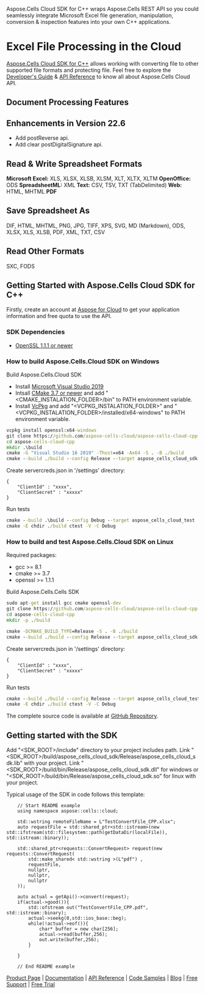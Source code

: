 ﻿Aspose.Cells Cloud SDK for C++ wraps Aspose.Cells REST API so you could seamlessly integrate Microsoft Excel file generation, manipulation, conversion & inspection features into your own C++ applications.

# Excel File Processing in the Cloud

[Aspose.Cells Cloud SDK for C++](https://products.aspose.cloud/cells/cpp) allows working with converting file to other supported file formats and protecting file. 
Feel free to explore the [Developer's Guide](https://docs.aspose.cloud/display/cellscloud/Developer+Guide) & [API Reference](https://apireference.aspose.cloud/cells/) to know all about Aspose.Cells Cloud API. 

## Document Processing Features


## Enhancements in Version 22.6

- Add postReverse api.
- Add clear postDigitalSignature api.

## Read & Write Spreadsheet Formats

**Microsoft Excel:** XLS, XLSX, XLSB, XLSM, XLT, XLTX, XLTM
**OpenOffice:** ODS
**SpreadsheetML:** XML
**Text:** CSV, TSV, TXT (TabDelimited)
**Web:** HTML, MHTML
**PDF**

## Save Spreadsheet As

DIF, HTML, MHTML, PNG, JPG, TIFF, XPS, SVG, MD (Markdown), ODS, XLSX, XLS, XLSB, PDF, XML, TXT, CSV

## Read Other Formats

SXC, FODS

## Getting Started with Aspose.Cells Cloud SDK for C++

Firstly, create an account at [Aspose for Cloud](https://dashboard.aspose.cloud/#/apps) to get your application information and free quota to use the API. 

### SDK Dependencies

- [OpenSSL 1.1.1 or newer](https://www.openssl.org/)

### How to build Aspose.Cells.Cloud SDK on Windows

Build Aspose.Cells.Cloud SDK
- Install [Microsoft Visual Studio 2019](https://visualstudio.microsoft.com/)
- Intsall [CMake 3.7 or newer](https://cmake.org/download/) and add "<CMAKE_INSTALATION_FOLDER>/bin" to PATH environment variable.
- Install [VcPkg](https://github.com/Microsoft/vcpkg) and add "<VCPKG_INSTALATION_FOLDER>" and "<VCPKG_INSTALATION_FOLDER>/installed/x64-windows" to PATH environment variable.

```cmd
vcpkg install openssl:x64-windows
git clone https://github.com/aspose-cells-cloud/aspose-cells-cloud-cpp
cd aspose-cells-cloud-cpp
mkdir .\build
cmake -G "Visual Studio 16 2019" -Thost=x64 -Ax64 -S . -B ./build
cmake --build ./build --config Release --target aspose_cells_cloud_sdk
```

Create servercreds.json in '<SDK-ROOT>/settings' directory:
````
{
    "ClientId" : "xxxx",
    "ClientSecret" : "xxxxx"
}
````

Run tests
```cmd
cmake --build .\build --config Debug --target aspose_cells_cloud_test
cmake -E chdir ./build ctest -V -C Debug
```

### How to build and test Aspose.Cells.Cloud SDK on Linux

Required packages:
 - gcc >= 8.1
 - cmake >= 3.7
 - openssl >= 1.1.1

Build Aspose.Cells.Cells SDK
```cmd
sudo apt-get install gcc cmake openssl-dev
git clone https://github.com/aspose-cells-cloud/aspose-cells-cloud-cpp
cd aspose-cells-cloud-cpp
mkdir -p ./build

cmake -DCMAKE_BUILD_TYPE=Release -S . -B ./build 
cmake --build ./build --config Release --target aspose_cells_cloud_sdk
```

Create servercreds.json in '<SDK-ROOT>/settings' directory:
````
{
    "ClientId" : "xxxx",
    "ClientSecret" : "xxxxx"
}
````

Run tests
```cmd
cmake --build ./build --config Release --target aspose_cells_cloud_test
cmake -E chdir ./build ctest -V -C Debug
```

The complete source code is available at [GitHub Repository](https://github.com/aspose-cells-cloud/aspose-cells-cloud-cpp).

## Getting started with the SDK

Add "<SDK_ROOT>/include" directory to your project includes path.
Link "<SDK_ROOT>/build/aspose_cells_cloud_sdk/Release/aspose_cells_cloud_sdk.lib" with your project.
Link "<SDK_ROOT>/build/bin/Release/aspose_cells_cloud_sdk.dll" for windows or "<SDK_ROOT>/build/bin/Release/aspose_cells_cloud_sdk.so" for linux with your project.

Typical usage of the SDK in code follows this template:
```
    // Start README example
    using namespace aspose::cells::cloud;

    std::wstring remoteFileName = L"TestConvertFile_CPP.xlsx";
    auto requestFile = std::shared_ptr<std::istream>(new std::ifstream(std::filesystem::path(getDataDir(localFile)), std::istream::binary));
    
    std::shared_ptr<requests::ConvertRequest> request(new requests::ConvertRequest(
        std::make_shared< std::wstring >(L"pdf") ,        
        requestFile,
        nullptr,
        nullptr,
        nullptr
    ));

    auto actual = getApi()->convert(request);
    if(actual->good()){
        std::ofstream out("TestConvertFile_CPP.pdf", std::istream::binary);
        actual->seekg(0,std::ios_base::beg);
        while(!actual->eof()){
            char* buffer = new char[256];
            actual->read(buffer,256);             
            out.write(buffer,256);
        }
        
    }

    // End README example
```

[Product Page](https://products.aspose.cloud/cells/cpp) | [Documentation](https://docs.aspose.cloud/display/cellscloud/Home) | [API Reference](https://apireference.aspose.cloud/cells/) | [Code Samples](https://github.com/aspose-cells-cloud/aspose-cells-cloud-cpp) | [Blog](https://blog.aspose.cloud/category/cells/) | [Free Support](https://forum.aspose.cloud/c/cells) | [Free Trial](https://dashboard.aspose.cloud/#/apps)
